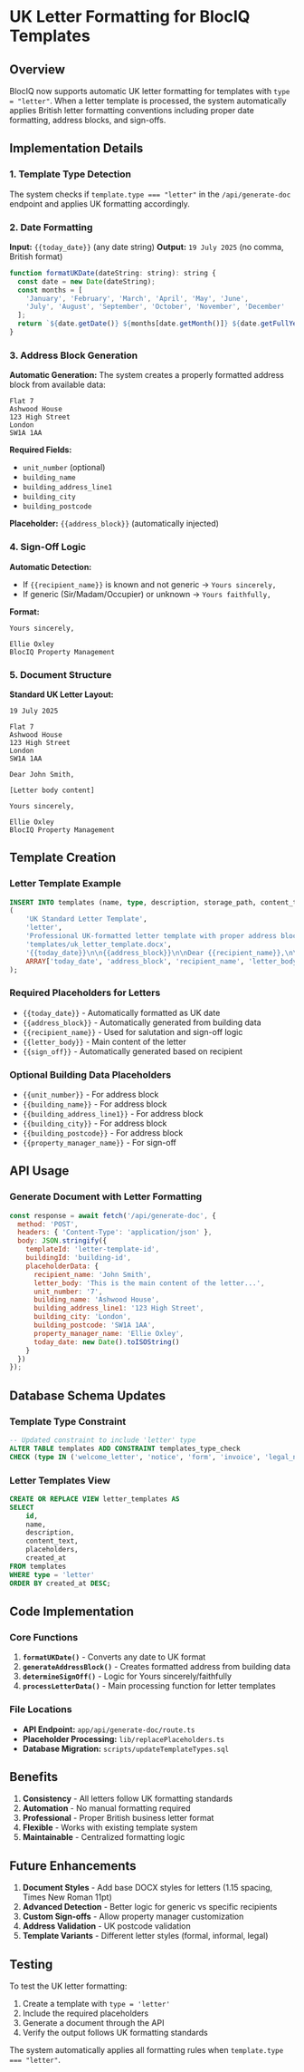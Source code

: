 # UK Letter Formatting for BlocIQ Templates

## Overview

BlocIQ now supports automatic UK letter formatting for templates with `type = "letter"`. When a letter template is processed, the system automatically applies British letter formatting conventions including proper date formatting, address blocks, and sign-offs.

## Implementation Details

### 1. Template Type Detection

The system checks if `template.type === "letter"` in the `/api/generate-doc` endpoint and applies UK formatting accordingly.

### 2. Date Formatting

**Input:** `{{today_date}}` (any date string)
**Output:** `19 July 2025` (no comma, British format)

```javascript
function formatUKDate(dateString: string): string {
  const date = new Date(dateString);
  const months = [
    'January', 'February', 'March', 'April', 'May', 'June',
    'July', 'August', 'September', 'October', 'November', 'December'
  ];
  return `${date.getDate()} ${months[date.getMonth()]} ${date.getFullYear()}`;
}
```

### 3. Address Block Generation

**Automatic Generation:** The system creates a properly formatted address block from available data:

```
Flat 7
Ashwood House
123 High Street
London
SW1A 1AA
```

**Required Fields:**
- `unit_number` (optional)
- `building_name`
- `building_address_line1`
- `building_city`
- `building_postcode`

**Placeholder:** `{{address_block}}` (automatically injected)

### 4. Sign-Off Logic

**Automatic Detection:**
- If `{{recipient_name}}` is known and not generic → `Yours sincerely,`
- If generic (Sir/Madam/Occupier) or unknown → `Yours faithfully,`

**Format:**
```
Yours sincerely,

Ellie Oxley
BlocIQ Property Management
```

### 5. Document Structure

**Standard UK Letter Layout:**
```
19 July 2025

Flat 7
Ashwood House
123 High Street
London
SW1A 1AA

Dear John Smith,

[Letter body content]

Yours sincerely,

Ellie Oxley
BlocIQ Property Management
```

## Template Creation

### Letter Template Example

```sql
INSERT INTO templates (name, type, description, storage_path, content_text, placeholders) VALUES
(
    'UK Standard Letter Template',
    'letter',
    'Professional UK-formatted letter template with proper address block, date formatting, and sign-off.',
    'templates/uk_letter_template.docx',
    '{{today_date}}\n\n{{address_block}}\n\nDear {{recipient_name}},\n\n{{letter_body}}\n\n{{sign_off}}',
    ARRAY['today_date', 'address_block', 'recipient_name', 'letter_body', 'sign_off', 'unit_number', 'building_name', 'building_address_line1', 'building_city', 'building_postcode', 'property_manager_name']
);
```

### Required Placeholders for Letters

- `{{today_date}}` - Automatically formatted as UK date
- `{{address_block}}` - Automatically generated from building data
- `{{recipient_name}}` - Used for salutation and sign-off logic
- `{{letter_body}}` - Main content of the letter
- `{{sign_off}}` - Automatically generated based on recipient

### Optional Building Data Placeholders

- `{{unit_number}}` - For address block
- `{{building_name}}` - For address block
- `{{building_address_line1}}` - For address block
- `{{building_city}}` - For address block
- `{{building_postcode}}` - For address block
- `{{property_manager_name}}` - For sign-off

## API Usage

### Generate Document with Letter Formatting

```javascript
const response = await fetch('/api/generate-doc', {
  method: 'POST',
  headers: { 'Content-Type': 'application/json' },
  body: JSON.stringify({
    templateId: 'letter-template-id',
    buildingId: 'building-id',
    placeholderData: {
      recipient_name: 'John Smith',
      letter_body: 'This is the main content of the letter...',
      unit_number: '7',
      building_name: 'Ashwood House',
      building_address_line1: '123 High Street',
      building_city: 'London',
      building_postcode: 'SW1A 1AA',
      property_manager_name: 'Ellie Oxley',
      today_date: new Date().toISOString()
    }
  })
});
```

## Database Schema Updates

### Template Type Constraint

```sql
-- Updated constraint to include 'letter' type
ALTER TABLE templates ADD CONSTRAINT templates_type_check 
CHECK (type IN ('welcome_letter', 'notice', 'form', 'invoice', 'legal_notice', 'section_20', 'letter'));
```

### Letter Templates View

```sql
CREATE OR REPLACE VIEW letter_templates AS
SELECT 
    id,
    name,
    description,
    content_text,
    placeholders,
    created_at
FROM templates 
WHERE type = 'letter'
ORDER BY created_at DESC;
```

## Code Implementation

### Core Functions

1. **`formatUKDate()`** - Converts any date to UK format
2. **`generateAddressBlock()`** - Creates formatted address from building data
3. **`determineSignOff()`** - Logic for Yours sincerely/faithfully
4. **`processLetterData()`** - Main processing function for letter templates

### File Locations

- **API Endpoint:** `app/api/generate-doc/route.ts`
- **Placeholder Processing:** `lib/replacePlaceholders.ts`
- **Database Migration:** `scripts/updateTemplateTypes.sql`

## Benefits

1. **Consistency** - All letters follow UK formatting standards
2. **Automation** - No manual formatting required
3. **Professional** - Proper British business letter format
4. **Flexible** - Works with existing template system
5. **Maintainable** - Centralized formatting logic

## Future Enhancements

1. **Document Styles** - Add base DOCX styles for letters (1.15 spacing, Times New Roman 11pt)
2. **Advanced Detection** - Better logic for generic vs specific recipients
3. **Custom Sign-offs** - Allow property manager customization
4. **Address Validation** - UK postcode validation
5. **Template Variants** - Different letter styles (formal, informal, legal)

## Testing

To test the UK letter formatting:

1. Create a template with `type = 'letter'`
2. Include the required placeholders
3. Generate a document through the API
4. Verify the output follows UK formatting standards

The system automatically applies all formatting rules when `template.type === "letter"`. 